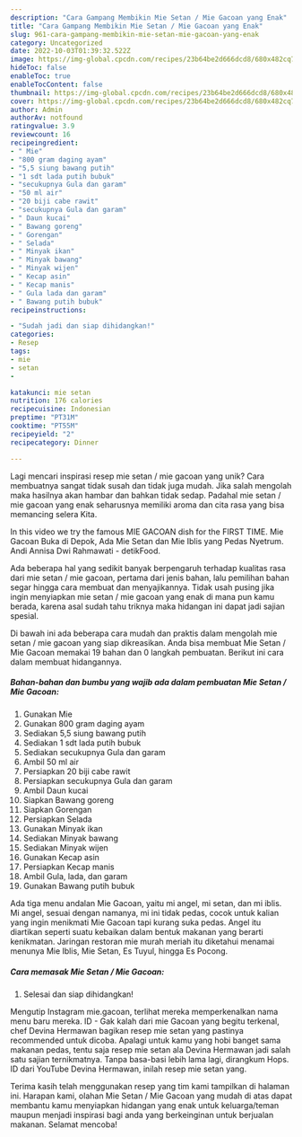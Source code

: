 ```yaml
---
description: "Cara Gampang Membikin Mie Setan / Mie Gacoan yang Enak"
title: "Cara Gampang Membikin Mie Setan / Mie Gacoan yang Enak"
slug: 961-cara-gampang-membikin-mie-setan-mie-gacoan-yang-enak
category: Uncategorized
date: 2022-10-03T01:39:32.522Z
image: https://img-global.cpcdn.com/recipes/23b64be2d666dcd8/680x482cq70/mie-setan-mie-gacoan-foto-resep-utama.jpg
hideToc: false
enableToc: true
enableTocContent: false
thumbnail: https://img-global.cpcdn.com/recipes/23b64be2d666dcd8/680x482cq70/mie-setan-mie-gacoan-foto-resep-utama.jpg
cover: https://img-global.cpcdn.com/recipes/23b64be2d666dcd8/680x482cq70/mie-setan-mie-gacoan-foto-resep-utama.jpg
author: Admin
authorAv: notfound
ratingvalue: 3.9
reviewcount: 16
recipeingredient:
- " Mie"
- "800 gram daging ayam"
- "5,5 siung bawang putih"
- "1 sdt lada putih bubuk"
- "secukupnya Gula dan garam"
- "50 ml air"
- "20 biji cabe rawit"
- "secukupnya Gula dan garam"
- " Daun kucai"
- " Bawang goreng"
- " Gorengan"
- " Selada"
- " Minyak ikan"
- " Minyak bawang"
- " Minyak wijen"
- " Kecap asin"
- " Kecap manis"
- " Gula lada dan garam"
- " Bawang putih bubuk"
recipeinstructions:

- "Sudah jadi dan siap dihidangkan!"
categories:
- Resep
tags:
- mie
- setan
- 

katakunci: mie setan  
nutrition: 176 calories
recipecuisine: Indonesian
preptime: "PT31M"
cooktime: "PT55M"
recipeyield: "2"
recipecategory: Dinner

---
```





Lagi mencari inspirasi resep mie setan / mie gacoan yang unik? Cara membuatnya sangat tidak susah dan tidak juga mudah. Jika salah mengolah maka hasilnya akan hambar dan bahkan tidak sedap. Padahal mie setan / mie gacoan yang enak seharusnya memiliki aroma dan cita rasa yang bisa memancing selera Kita.





In this video we try the famous MIE GACOAN dish for the FIRST TIME. Mie Gacoan Buka di Depok, Ada Mie Setan dan Mie Iblis yang Pedas Nyetrum. Andi Annisa Dwi Rahmawati - detikFood.

Ada beberapa hal yang sedikit banyak berpengaruh terhadap kualitas rasa dari mie setan / mie gacoan, pertama dari jenis bahan, lalu pemilihan bahan segar hingga cara membuat dan menyajikannya. Tidak usah pusing jika ingin menyiapkan mie setan / mie gacoan yang enak di mana pun kamu berada, karena asal sudah tahu triknya maka hidangan ini dapat jadi sajian spesial.






Di bawah ini ada beberapa cara mudah dan praktis dalam mengolah mie setan / mie gacoan yang siap dikreasikan. Anda bisa membuat Mie Setan / Mie Gacoan memakai 19 bahan dan 0 langkah pembuatan. Berikut ini cara dalam membuat hidangannya.

<!--inarticleads1-->

##### Bahan-bahan dan bumbu yang wajib ada dalam pembuatan Mie Setan / Mie Gacoan:

1. Gunakan  Mie
1. Gunakan 800 gram daging ayam
1. Sediakan 5,5 siung bawang putih
1. Sediakan 1 sdt lada putih bubuk
1. Sediakan secukupnya Gula dan garam
1. Ambil 50 ml air
1. Persiapkan 20 biji cabe rawit
1. Persiapkan secukupnya Gula dan garam
1. Ambil  Daun kucai
1. Siapkan  Bawang goreng
1. Siapkan  Gorengan
1. Persiapkan  Selada
1. Gunakan  Minyak ikan
1. Sediakan  Minyak bawang
1. Sediakan  Minyak wijen
1. Gunakan  Kecap asin
1. Persiapkan  Kecap manis
1. Ambil  Gula, lada, dan garam
1. Gunakan  Bawang putih bubuk


Ada tiga menu andalan Mie Gacoan, yaitu mi angel, mi setan, dan mi iblis. Mi angel, sesuai dengan namanya, mi ini tidak pedas, cocok untuk kalian yang ingin menikmati Mie Gacoan tapi kurang suka pedas. Angel itu diartikan seperti suatu kebaikan dalam bentuk makanan yang berarti kenikmatan. Jaringan restoran mie murah meriah itu diketahui menamai menunya Mie Iblis, Mie Setan, Es Tuyul, hingga Es Pocong. 

<!--inarticleads2-->

##### Cara memasak Mie Setan / Mie Gacoan:


1. Selesai dan siap dihidangkan!

Mengutip Instagram mie.gacoan, terlihat mereka memperkenalkan nama menu baru mereka. ID - Gak kalah dari mie Gacoan yang begitu terkenal, chef Devina Hermawan bagikan resep mie setan yang pastinya recommended untuk dicoba. Apalagi untuk kamu yang hobi banget sama makanan pedas, tentu saja resep mie setan ala Devina Hermawan jadi salah satu sajian ternikmatnya. Tanpa basa-basi lebih lama lagi, dirangkum Hops. ID dari YouTube Devina Hermawan, inilah resep mie setan yang. 

Terima kasih telah menggunakan resep yang tim kami tampilkan di halaman ini. Harapan kami, olahan Mie Setan / Mie Gacoan yang mudah di atas dapat membantu kamu menyiapkan hidangan yang enak untuk keluarga/teman maupun menjadi inspirasi bagi anda yang berkeinginan untuk berjualan makanan. Selamat mencoba!
